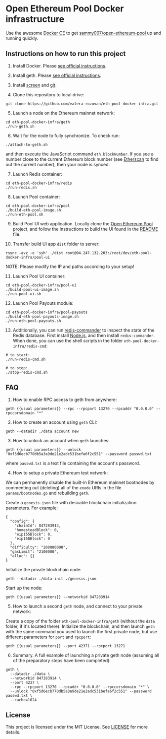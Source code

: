 # Open Ethereum Pool Docker infrastructure

Use the awesome [Docker CE](https://www.docker.com/community-edition) to get
[sammy007/open-ethereum-pool](https://github.com/sammy007/open-ethereum-pool) up and running quickly.

## Instructions on how to run this project

1. Install Docker. Please [see official instructions](https://docs.docker.com/install/).

2. Install geth. Please [see official instructions](https://github.com/ethereum/go-ethereum/wiki/Building-Ethereum).

3. Install [screen](https://www.digitalocean.com/community/tutorials/how-to-install-and-use-screen-on-an-ubuntu-cloud-server) and [git](https://git-scm.com/book/en/v2/Getting-Started-Installing-Git).

4. Clone this repository to local drive:

```
git clone https://github.com/valera-rozuvan/eth-pool-docker-infra.git
```

5. Launch a node on the Ethereum mainnet network:

```
cd eth-pool-docker-infra/geth
./run-geth.sh
```

6. Wait for the node to fully synchronize. To check run:

```
./attach-to-geth.sh
```

and then execute the JavaScript command `eth.blockNumber`. If you see a number close
to the current Ethereum block number (see [Etherscan](https://etherscan.io/) to find out the current number), then your node is synced.

7. Launch Redis container:

```
cd eth-pool-docker-infra/redis
./run-redis.sh
```

8. Launch Pool container:

```
cd eth-pool-docker-infra/pool
./build-eth-pool-image.sh
./run-eth-pool.sh
```

9. Build Pool UI web application. Locally clone the [Open Ethereum Pool](https://github.com/sammy007/open-ethereum-pool) project, and follow the instructions
to build the UI found in the [README](https://github.com/sammy007/open-ethereum-pool/blob/master/README.md) file.

10. Transfer build UI app `dist` folder to server:

```
rsync -avz -e 'ssh' ./dist root@94.247.132.203:/root/dev/eth-pool-docker-infra/pool-ui
```

NOTE: Please modify the IP and paths according to your setup!

11. Launch Pool UI container:

```
cd eth-pool-docker-infra/pool-ui
./build-pool-ui-image.sh
./run-pool-ui.sh
```

12. Launch Pool Payouts module:

```
cd eth-pool-docker-infra/pool-payouts
./build-eth-pool-payouts-image.sh
./run-eth-pool-payouts.sh
```

13. Additionally, you can run [redis-commander](https://github.com/joeferner/redis-commander) to inspect the
state of the Redis database. First install [Node.js](https://nodejs.org/), and then install `redis-commander`.
When done, you can use the shell scripts in the folder `eth-pool-docker-infra/redis-cmd`:

```
# to start:
./run-redis-cmd.sh

# to stop:
./stop-redis-cmd.sh
```

## FAQ

1. How to enable RPC access to geth from anywhere:

```
geth {{usual parameters}} --rpc --rpcport 13270 --rpcaddr "0.0.0.0" --rpccorsdomain "*"
```

2. How to create an account using `geth` CLI:

```
geth --datadir ./data account new
```

3. How to unlock an account when `geth` launches:

```
geth {{usual parameters}} --unlock "0xf5d6ecb770db5a3a9de21e2adc531befa6f2c551" --password passwd.txt
```

where `passwd.txt` is a text file containing the account's password.

4. How to setup a private Ethereum test network:

We can permanently disable the built-in Ethereum mainnet bootnodes by commenting
out (deleting) all of the `enode` URIs in the file `params/bootnodes.go` and rebuilding `geth`.

Create a `genesis.json` file with desirable blockchain initialization parameters. For example:

```
{
  "config": {
    "chainId": 847283914,
    "homesteadBlock": 0,
    "eip155Block": 0,
    "eip158Block": 0
  },
  "difficulty": "200000000",
  "gasLimit": "2100000",
  "alloc": {}
}
```

Initialize the private blockchain node:

```
geth --datadir ./data init ./genesis.json
```

Start up the node:

```
geth {{usual parameters}} --networkid 847283914
```

5. How to launch a second `geth` node, and connect to your private network:

Create a copy of the folder `eth-pool-docker-infra/geth` (without the `data` folder, if it's located there).
Initialize the blockchain, and then launch `geth` with the same command you used to launch the first private node,
but use different parameters for `port` and `rpcport`:

```
geth {{usual parameters}} --port 42371 --rpcport 13271
```

6. Summary. A full example of launching a private geth node (assuming all of the preparatory steps have been completed):

```
geth \
  --datadir ./data \
  --networkid 847283914 \
  --port 4237 \
  --rpc --rpcport 13270 --rpcaddr "0.0.0.0" --rpccorsdomain "*" \
  --unlock "0xf5d6ecb770db5a3a9de21e2adc531befa6f2c551" --password passwd.txt \
  --cache=1024
```

## License

This project is licensed under the MIT License. See [LICENSE](LICENSE) for more details.
